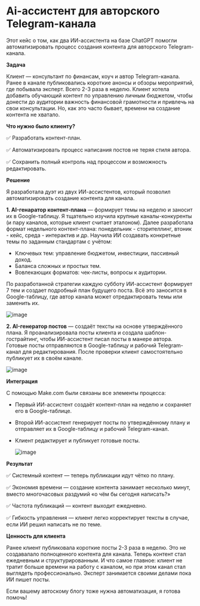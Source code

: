 # Ai-ассистент для авторского Telegram-канала

Этот кейс о том, как два ИИ-ассистента на базе ChatGPT помогли автоматизировать процесс создания контента для авторского Telegram-канала.

**Задача**

Клиент — консультант по финансам, коуч и автор Telegram-канала. Ранее в канале публиковались короткие анонсы и обзоры мероприятий, где побывала эксперт. Всего 2-3 раза в неделю. Клиент хотела добавить обучающий контент по управлению личным бюджетом, чтобы донести до аудитории важность финансовой грамотности и привлечь на свои консультации. Но, как это часто бывает, времени на создание контента не хватало. 

**Что нужно было клиенту?**

✅ Разработать контент-план.

✅ Автоматизировать процесс написания постов не теряя стиля автора.

✅ Сохранить полный контроль над процессом и возможность редактировать. 

**Решение**

Я разработала дуэт из двух ИИ-ассистентов, который позволил автоматизировать создание контента для канала. 

**1. AI-генаратор контент-плана** — формирует темы на неделю и заносит их в Google-таблицу. Я тщательно изучила крупные каналы-конкуренты (и пару каналов, которые клиент считает эталоном). Далее разработала формат недельного контент-плана: понедельник - сторителлинг, втоник - кейс, среда - интерактив и др. Научила ИИ создавать конкретные темы по заданным стандартам с учётом:

- Ключевых тем: управление бюджетом, инвестиции, пассивный доход.
- Баланса сложных и простых тем.
- Вовлекающих форматов: чек-листы, вопросы к аудитории.
  
По разработанной стратегии каждую субботу ИИ-ассистент формирует 7 тем и создает подробный план будущего поста. Всё это заносится в Google-таблицу, где автор канала может отредактировать темы или заменить их. 

![image](https://github.com/user-attachments/assets/0c067a9f-03dc-48cb-9f98-0c4a328ee527)

**2. AI-генератор постов** — создаёт тексты на основе утверждённого плана. Я проанализировала посты клиента и создала шаблон-гострайтинг,  чтобы ИИ-ассистент писал посты в манере автора. Готовые посты отправляются в Google-таблицу и рабочий Telegram-канал для редактирования. После проверки клиент самостоятельно публикует их в своём канале.

![image](https://github.com/user-attachments/assets/ce85b88b-0676-4c6a-94b3-57ee1b8c55f1)

**Интеграция**

С помощью Make.com были связаны все элементы процесса:

- Первый ИИ-ассистент создаёт контент-план на неделю и сохраняет его в Google-таблице.
- Второй ИИ-ассистент генерирует посты по утверждённому плану и отправляет их в Google-таблицу и рабочий Telegram-канал.
- Клиент редактирует и публикует готовые посты.

  ![image](https://github.com/user-attachments/assets/09debfbc-b3f2-495a-b8cf-dd3b8ad15f82)

**Результат**

✅ Системный контент — теперь публикации идут чётко по плану.

✅ Экономия времени — создание контента занимает несколько минут, вместо многочасовых раздумий «о чём бы сегодня написать?»

✅ Частота публикаций — контент выходит ежедневно.

✅ Гибкость управления — клиент легко корректирует тексты в случае, если ИИ решил написать не по теме.

**Ценность для клиента**

Ранее клиент публиковала короткие посты 2-3 раза в неделю. Это не создавалало полноценного контента для канала. Теперь контент стал ежедневным и структурированным. И что самое главное: клиент не тратит больше времени на работу с каналом, но при этом канал стал выглядеть профессионально. Эксперт занимается своими делами пока ИИ пишет посты.

Если вашему автоскому блогу тоже нужна автоматизация, я готова помочь!
